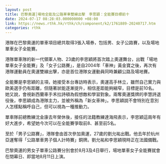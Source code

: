 ```yaml
---
layout: post
title: 巴黎奧運│場地全能及公路單車雙線出擊　李思穎：全能賽目標前十
date: 2024-07-17 08:28:03.000000000 +08:00
link: https://news.rthk.hk/rthk/ch/component/k2/1761889-20240717.htm
categories: rthk
---
```


港隊在巴黎奧運的單車項目總共取得3張入場券，包括男、女子公路賽，以及場地單車女子全能賽。

港隊單車隊的新一代領軍人物、23歲的李思穎將首次踏上奧運舞台，出戰「場地單車女子全能賽」及「女子公路賽」，是自2004年「車神」黃金寶之後，再次有港隊運動員在奧運雙線出擊，亦是首位港隊女運動員同時兼顧公路及場地賽。

全能賽是李思穎的主項，她接受本台專訪時表示，奧運高手林立，雖然自己實力與歐美選手仍有距離，但隨著狀能逐漸提升，相信差距能夠縮窄，目標是前10名。她又說，會視新西蘭車手禾拉詩頓為假想敵和學習對象。兩奪奧運獎牌的李慧詩退役後，李思穎成為港隊主力，並被外稱為「新女車神」。李思穎說不會特別在意別人怎樣點稱呼自己，但可以視為一種推動力。

單車隊前總教練沈金康去年榮休後，接任的法籍教練達海飛表示，李思穎這兩年有好大進步，希望她今次可以在全能賽爭取前8、甚至前5名。

至於「男子公路賽」，港隊會由首次參加奧運，27歲的劉允祐出戰。他去年於杭州亞運奪得「公路單車男子個人計時賽」銅牌。劉允祐和李思穎現時正在法國備戰。

巴黎奧運的男女子單車公路賽分別會於8月3及4日舉行，場地單車女子全能賽就會在閉幕日、即當地8月11日上演。
